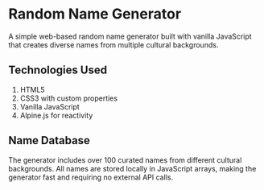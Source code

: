 # Random Name Generator

A simple web-based random name generator built with vanilla JavaScript that creates diverse names from multiple cultural backgrounds. 

## Technologies Used

1. HTML5
2. CSS3 with custom properties
3. Vanilla JavaScript
4. Alpine.js for reactivity

## Name Database

The generator includes over 100 curated names from different cultural backgrounds. All names are stored locally in JavaScript arrays, making the generator fast and requiring no external API calls.
